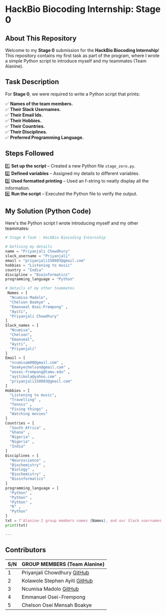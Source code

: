 # HackBio Biocoding Internship: Stage 0  

## About This Repository  
Welcome to my **Stage 0** submission for the **HackBio Biocoding Internship**! This repository contains my first task as part of the program, where I wrote a simple Python script to introduce myself and my teammates (Team Alanine).  

## Task Description  
For **Stage 0**, we were required to write a Python script that prints:  

✅ **Names of the team members.**  
✅ **Their Slack Usernames.**  
✅ **Their Email Ids.**  
✅ **Their Hobbies.**  
✅ **Their Countries.**  
✅ **Their Disciplines.**  
✅ **Preferred Programming Language.**

## Steps Followed  
1️⃣ **Set up the script** – Created a new Python file `stage_zero.py`.  
2️⃣ **Defined variables** – Assigned my details to different variables.  
3️⃣ **Used formatted printing** – Used an f-string to neatly display all the information.  
4️⃣ **Run the script** – Executed the Python file to verify the output.  

## My Solution (Python Code)  
Here's the Python script I wrote introducing myself and my other teammates:  

```python
# Stage 0 Task - HackBio Biocoding Internship

# Defining my details
name = "Priyanjali Chowdhury"
slack_username = "Priyanjali"
email = "priyanjali150803@gmail.com"
hobbies = "Listening to music"
country = "India"
discipline = "Bioinformatics"
programming_language = "Python"

# Details of my other teammates
 Names = [
  "Ncumisa Madolo",
  "Chelson Boakye" ,
  "Emanueal Osei-Frempong" ,
  "Ayiti",
  "Priyanjali Chowdhury"
]
Slack_names = [
  "Ncumisa",
  "Chelson",
  "Emanueal",
  "Ayiti",
  "Priyanjali"
]
Email = [
  "ncumisam00@gmail.com" ,
  "boakyechelson@gmail.com" ,
  "eosei-frempong@tamu.edu" ,
  "ayitikola@yahoo.com" ,
  "priyanjali150803@gmail.com"
]
Hobbies = [
  "Listening to music",
  "Travelling" ,
  "Tennis" ,
  "Fixing things" ,
  "Watching movies"
]
Countries = [
  "South Africa" ,
  "Ghana" ,
  "Nigeria" ,
  "Nigeria" ,
  "India"
]
Disciplines = [
  "Neuroscience" ,
  "Biochemistry" ,
  "Biology" ,
  "Biochemistry" ,
  "Bioinformatics"
]
programming_language = [
  "Python" ,
  "Python" ,
  "Python" ,
  "R" ,
  "Python"
]
txt = f'Alanine-2 group members names {Names}, and our Slack usernames {Slack_names}.You can email us on {Email}. Our Hobbies include {Hobbies}. We have a diverse group with members coming from {Countries}, with disciplines in {Disciplines}. Our preferred programming lanuages are {programming_language}'
print(txt)

---
```

## Contributors
| S/N | GROUP MEMBERS (Team Alanine)                                                                                                                   |
|-----|-------------------------------------------------------------------------------------------------------------------------------------|
| 1   | Priyanjali Chowdhury  [GitHub](https://github.com/reeshho/Hackbio-biocoding-internship/tree/main)           |
| 2   | Kolawole Stephen Ayiti  [GitHub](https://github.com/ifoundmercy/HackBio)                     |
| 3   | Ncumisa Madolo [GitHub](https://github.com/ncumi-m/Hackbio-Internship/tree/main)             |
| 4   | Emmanuel Osei-Frempong              |
| 5   | Chelson Osei Mensah Boakye   |
